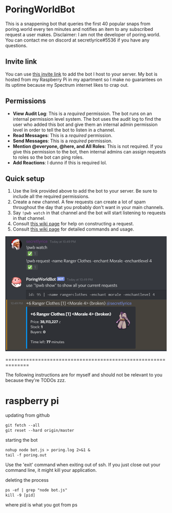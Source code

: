# PoringWorldBot
This is a snappening bot that queries the first 40 popular snaps from poring.world every ten minutes and notifies an item to any subscribed request a user makes. Disclaimer: I am not the developer of poring.world. You can contact me on discord at secretlyrice#5536 if you have any questions.

## Invite link
You can use [this invite link](https://discordapp.com/oauth2/authorize?client_id=597932863597576204&scope=bot&permissions=134336) to add the bot I host to your server. My bot is hosted from my Raspberry Pi in my apartment so I make no guarantees on its uptime because my Spectrum internet likes to crap out.

## Permissions
- **View Audit Log**: This is a *required* permission. The bot runs on an internal permission level system. The bot uses the audit log to find the user who added this bot and give them an internal admin permission level in order to tell the bot to listen in a channel. 
- **Read Messages**: This is a *required* permission.
- **Send Messages**: This is a *required* permission.
- **Mention @everyone, @here, and All Roles**: This is not required. If you give this permission to the bot, then internal admins can assign requests to roles so the bot can ping roles.
- **Add Reactions**: I dunno if this is required lol.

## Quick setup
1. Use the link provided above to add the bot to your server. Be sure to include all the required permissions.
2. Create a new channel. A few requests can create a lot of spam throughout the day that you probably don't want in your main channels.
3. Say `!pwb watch` in that channel and the bot will start listening to requests in that channel.
4. Consult [this wiki page](https://github.com/theBowja/PoringWorldBot/wiki/Parameters-for-adding-a-request) for help on constructing a request.
5. Consult [this wiki page](https://github.com/theBowja/PoringWorldBot/wiki/Command-reference) for detailed commands and usage.

![Image showing quick setup](images/showcase.png)

==============================================================

The following instructions are for myself and should not be relevant to you because they're TODOs zzz.

# raspberry pi
updating from github
```
git fetch --all
git reset --hard origin/master
```
starting the bot
```
nohup node bot.js > poring.log 2>&1 &
tail -f poring.out
```
Use the 'exit' command when exiting out of ssh. If you just close out your command line, it might kill your application.

deleting the process
```
ps -ef | grep "node bot.js"
kill -9 [pid]
```
where pid is what you got from ps

